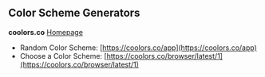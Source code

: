 Color Scheme Generators
-------------------------

**coolors.co**
[Homepage](https://coolors.co/)

* Random Color Scheme: [https://coolors.co/app](https://coolors.co/app)
* Choose a Color Scheme: [https://coolors.co/browser/latest/1](https://coolors.co/browser/latest/1)


